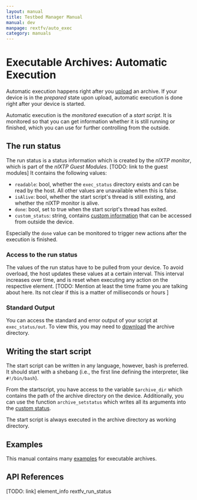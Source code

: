 ```yaml
---
layout: manual
title: Testbed Manager Manual
manual: dev
manpage: rextfv/auto_exec
category: manuals
---
```


# Executable Archives: Automatic Execution

Automatic execution happens right after you [upload](../upload) an archive. If your device is in the _prepared_ state upon upload, automatic execution is done right after your device is started.

Automatic execution is the _monitored_ execution of a _start script_. It is monitored so that you can get information whether it is still running or finished, which you can use for further controlling from the outside.

## <a name="run_status"></a>The run status

The run status is a status information which is created by the _nlXTP monitor_, which is part of the _nlXTP Guest Modules_. [TODO: link to the guest modules] It contains the following values:

* `readable`: bool, whether the `exec_status` directory exists and can be read by the host. All other values are unavailable when this is false.
* `isAlive`: bool, whether the start script's thread is still existing, and whether the nlXTP monitor is alive.
* `done`: bool, set to true when the start script's thread has exited.
* `custom_status`: string, contains [custom information](../custom_status) that can be accessed from outside the device.

Especially the `done` value can be monitored to trigger new actions after the execution is finished.

### <a name="pull"></a>Access to the run status
The values of the run status have to be pulled from your device. To avoid overload, the host updates these values at a certain interval. This interval increases over time, and is reset when executing any action on the respective element.
[TODO: Mention at least the time frame you are talking about here. Its not clear if this is a matter of milliseconds or hours ]

### Standard Output

You can access the standard and error output of your script at `exec_status/out`. To view this, you may need to [download](../download) the archive directory.

## Writing the start script

The start script can be written in any language, however, bash is preferred. It should start with a shebang (i.e., the first line defining the interpreter, like `#!/bin/bash`).

From the startscript, you have access to the variable `$archive_dir` which contains the path of the archive directory on the device. Additionally, you can use the function `archive_setstatus` which writes all its arguments into the [custom status](../custom_status).

The start script is always executed in the archive directory as working directory.

## Examples

This manual contains many [examples](../../examples/executable_archive) for executable archives.

## API References

[TODO: link] element_info rextfv_run_status

